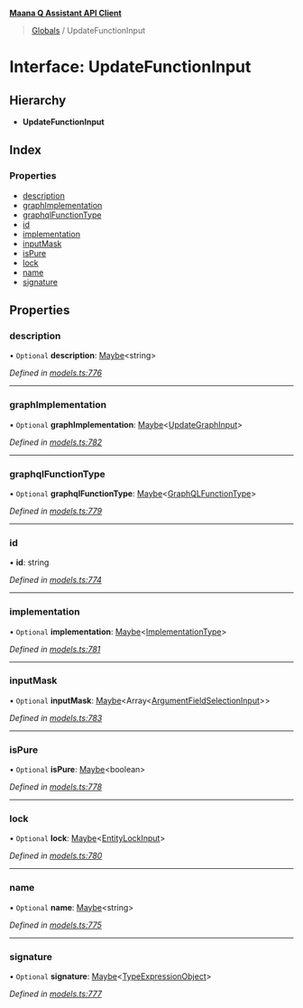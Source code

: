 **[Maana Q Assistant API Client](../README.md)**

> [Globals](../README.md) / UpdateFunctionInput

# Interface: UpdateFunctionInput

## Hierarchy

* **UpdateFunctionInput**

## Index

### Properties

* [description](updatefunctioninput.md#description)
* [graphImplementation](updatefunctioninput.md#graphimplementation)
* [graphqlFunctionType](updatefunctioninput.md#graphqlfunctiontype)
* [id](updatefunctioninput.md#id)
* [implementation](updatefunctioninput.md#implementation)
* [inputMask](updatefunctioninput.md#inputmask)
* [isPure](updatefunctioninput.md#ispure)
* [lock](updatefunctioninput.md#lock)
* [name](updatefunctioninput.md#name)
* [signature](updatefunctioninput.md#signature)

## Properties

### description

• `Optional` **description**: [Maybe](../README.md#maybe)\<string>

*Defined in [models.ts:776](https://github.com/maana-io/q-assistant-client/blob/1a0616f/src/models.ts#L776)*

___

### graphImplementation

• `Optional` **graphImplementation**: [Maybe](../README.md#maybe)\<[UpdateGraphInput](updategraphinput.md)>

*Defined in [models.ts:782](https://github.com/maana-io/q-assistant-client/blob/1a0616f/src/models.ts#L782)*

___

### graphqlFunctionType

• `Optional` **graphqlFunctionType**: [Maybe](../README.md#maybe)\<[GraphQLFunctionType](../enums/graphqlfunctiontype.md)>

*Defined in [models.ts:779](https://github.com/maana-io/q-assistant-client/blob/1a0616f/src/models.ts#L779)*

___

### id

•  **id**: string

*Defined in [models.ts:774](https://github.com/maana-io/q-assistant-client/blob/1a0616f/src/models.ts#L774)*

___

### implementation

• `Optional` **implementation**: [Maybe](../README.md#maybe)\<[ImplementationType](../enums/implementationtype.md)>

*Defined in [models.ts:781](https://github.com/maana-io/q-assistant-client/blob/1a0616f/src/models.ts#L781)*

___

### inputMask

• `Optional` **inputMask**: [Maybe](../README.md#maybe)\<Array\<[ArgumentFieldSelectionInput](argumentfieldselectioninput.md)>>

*Defined in [models.ts:783](https://github.com/maana-io/q-assistant-client/blob/1a0616f/src/models.ts#L783)*

___

### isPure

• `Optional` **isPure**: [Maybe](../README.md#maybe)\<boolean>

*Defined in [models.ts:778](https://github.com/maana-io/q-assistant-client/blob/1a0616f/src/models.ts#L778)*

___

### lock

• `Optional` **lock**: [Maybe](../README.md#maybe)\<[EntityLockInput](entitylockinput.md)>

*Defined in [models.ts:780](https://github.com/maana-io/q-assistant-client/blob/1a0616f/src/models.ts#L780)*

___

### name

• `Optional` **name**: [Maybe](../README.md#maybe)\<string>

*Defined in [models.ts:775](https://github.com/maana-io/q-assistant-client/blob/1a0616f/src/models.ts#L775)*

___

### signature

• `Optional` **signature**: [Maybe](../README.md#maybe)\<[TypeExpressionObject](../README.md#typeexpressionobject)>

*Defined in [models.ts:777](https://github.com/maana-io/q-assistant-client/blob/1a0616f/src/models.ts#L777)*
